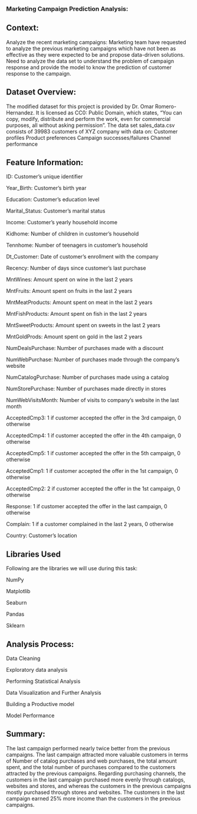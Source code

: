 ### Marketing Campaign Prediction Analysis:

## Context:

Analyze the recent marketing campaigns: Marketing team have requested to analyze the previous marketing campaigns which have not been as effective as they were expected to be and propose data-driven solutions. Need to analyze the data set to understand the problem of campaign response and provide the model to know the prediction of customer response to the campaign.

## Dataset Overview:

The modified dataset for this project is provided by Dr. Omar Romero-Hernandez. It is licensed as CC0: Public Domain, which states, “You can copy, modify, distribute and perform the work, even for commercial purposes, all without asking permission”. The data set sales_data.csv consists of 39983 customers of XYZ company with data on: Customer profiles Product preferences Campaign successes/failures Channel performance

## Feature Information:

ID: Customer’s unique identifier

Year_Birth: Customer’s birth year

Education: Customer’s education level

Marital_Status: Customer’s marital status

Income: Customer’s yearly household income

Kidhome: Number of children in customer’s household

Tennhome: Number of teenagers in customer’s household

Dt_Customer: Date of customer’s enrollment with the company

Recency: Number of days since customer’s last purchase

MntWines: Amount spent on wine in the last 2 years

MntFruits: Amount spent on fruits in the last 2 years

MntMeatProducts: Amount spent on meat in the last 2 years

MntFishProducts: Amount spent on fish in the last 2 years

MntSweetProducts: Amount spent on sweets in the last 2 years

MntGoldProds: Amount spent on gold in the last 2 years

NumDealsPurchase: Number of purchases made with a discount

NumWebPurchase: Number of purchases made through the company’s website

NumCatalogPurchase: Number of purchases made using a catalog

NumStorePurchase: Number of purchases made directly in stores

NumWebVisitsMonth: Number of visits to company’s website in the last month

AcceptedCmp3: 1 if customer accepted the offer in the 3rd campaign, 0 otherwise

AcceptedCmp4: 1 if customer accepted the offer in the 4th campaign, 0 otherwise

AcceptedCmp5: 1 if customer accepted the offer in the 5th campaign, 0 otherwise

AcceptedCmp1: 1 if customer accepted the offer in the 1st campaign, 0 otherwise

AcceptedCmp2: 2 if customer accepted the offer in the 1st campaign, 0 otherwise

Response: 1 if customer accepted the offer in the last campaign, 0 otherwise

Complain: 1 if a customer complained in the last 2 years, 0 otherwise

Country: Customer’s location

## Libraries Used

Following are the libraries we will use during this task:

NumPy

Matplotlib

Seaburn

Pandas

Sklearn

## Analysis Process:

Data Cleaning

Exploratory data analysis

Performing Statistical Analysis

Data Visualization and Further Analysis

Building a Productive model

Model Performance

## Summary:

The last campaign performed nearly twice better from the previous campaigns.
The last campaign attracted more valuable customers in terms of Number of catalog purchases and web purchases, the total amount spent, and the total number of purchases compared to the customers attracted by the previous campaigns.
Regarding purchasing channels, the customers in the last campaign purchased more evenly through catalogs, websites and stores, and whereas the customers in the previous campaigns mostly purchased through stores and websites.
The customers in the last campaign earned 25% more income than the customers in the previous campaigns.


